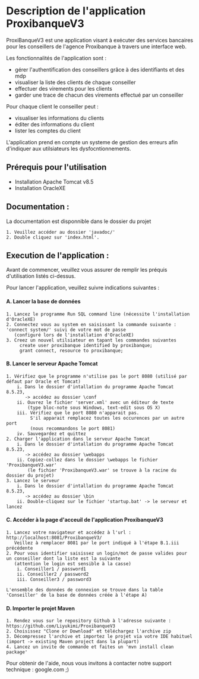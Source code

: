 # Description de l'application ProxibanqueV3
ProxiBanqueV3 est une application visant à exécuter des services bancaires pour les conseillers de l'agence Proxibanque à travers une interface web.

Les fonctionnalités de l'application sont :

* gérer l'authentification des conseillers grâce à des identifiants et des mdp
* visualiser la liste des clients de chaque conseiller
* effectuer des virements pour les clients
* garder une trace de chacun des virements effectué par un conseiller

Pour chaque client le conseiller peut :

* visualiser les informations du clients
* éditer des informations du client
* lister les comptes du client

L'application prend en compte un systeme de gestion des erreurs afin d'indiquer aux utilsiateurs
les dysfocntionnements.

## Prérequis pour l'utilisation
* Installation Apache Tomcat v8.5
* Installation OracleXE

## Documentation :
La documentation est disponnible dans le dossier du projet

	1. Veuillez accéder au dossier 'javadoc/'
	2. Double cliquez sur 'index.html'.

## Execution de l'application :
Avant de commencer, veuillez vous assurer de remplir les préquis d'utilisation listés ci-dessus.

Pour lancer l'application, veuillez suivre indications suivantes :
#### A. Lancer la base de données
	1. Lancez le programme Run SQL command line (nécessite l'installation d'OracleXE)
	2. Connectez vous au system en saisissant la commande suivante : 'connect system/' suivi de votre mot de passe
	   (configuré lors de l'installation d'OracleXE)
	3. Creez un nouvel utilsiateur en tapant les commandes suivantes
		 create user proxibanque identified by proxibanque;
		 grant connect, resource to proxibanque;	 

#### B. Lancer le serveur Apache Tomcat
	1. Vérifiez que le programme n'utilise pas le port 8080 (utilisé par défaut par Oracle et Tomcat)
		i. Dans le dossier d'intallation du programme Apache Tomcat 8.5.23,
		   -> accédez au dossier \conf
		ii. Ouvrez le fichier 'server.xml' avec un éditeur de texte 
		    (type bloc-note sous Windows, text-edit sous OS X)
		iii. Vérifiez que le port 8080 n'apparait pas.
		     S'il apparait remplacez toutes les occurences par un autre port
		     (nous recommandons le port 8081)
		iv. Sauvegardez et quittez
	2. Charger l'application dans le serveur Apache Tomcat
		i. Dans le dossier d'intallation du programme Apache Tomcat 8.5.23,
		   -> accédez au dossier \webapps
		ii. Copiez-collez dans le dossier \webapps le fichier 'ProxibanqueV3.war'
	   	    (le fichier 'ProxibanqueV3.war' se trouve à la racine du dossier du projet)
	3. Lancez le serveur
		i. Dans le dossier d'intallation du programme Apache Tomcat 8.5.23,
		   -> accédez au dossier \bin
		ii. Double-cliquez sur le fichier 'startup.bat' -> le serveur et lancez	 

#### C. Accéder à la page d'acceuil de l'application ProxibanqueV3
	1. Lancez votre navigateur et accédez à l'url : http://localhost:8081/ProxibanqueV3/
	   Veillez à remplacer 8081 par le port indiqué à l'étape B.1.iii précédente
	2. Pour vous identifier saisissez un login/mot de passe valides pour un conseiller dont la liste est la suivante 
	   (attention le login est sensible à la casse)
	   	i. Conseiller1 / password1
		ii. Conseiller2 / password2
		iii. Conseiller3 / password3

	L'ensemble des données de connexion se trouve dans la table 'Conseiller' de la base de données créée à l'étape A)

#### D. Importer le projet Maven
	1. Rendez vous sur le repository Github à l'adresse suivante : https://github.com/Liyukimi/ProxibanqueV3
	2. Choisissez "Clone or Download" et téléchargez l'archive zip
	3. Décompressez l'archive et importez le projet via votre IDE habituel (import -> existing Maven project dans la plupart)
	4. Lancez un invite de commande et faites un 'mvn install clean package'

Pour obtenir de l'aide, nous vous invitons à contacter notre support technique : google.com ;)
